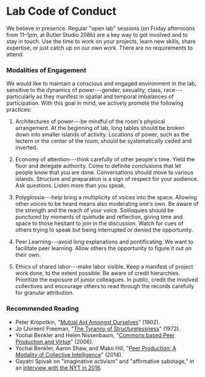 # Lab Code of Conduct

We believe in presence. Regular "open lab" sessions (on Friday afternoons from
11–1pm, at Butler Studio 208b) are a key way to get involved and to stay in
touch. Use the time to work on your projects, learn new skills, share
expertise, or just catch up on our own work. There are no requirements to
attend.

### Modalities of Engagement

We would like to maintain a conscious and engaged environment in the lab,
sensitive to the dynamics of power---gender, sexuality, class,
race---particularly as they manifest in spatial and temporal imbalances of
participation. With this goal in mind, we actively promote the following
practices:

1. Architectures of power---be mindful of the room's physical arrangement. At
the beginning of lab, long tables should be broken down into smaller islands
of activity. Locations of power, such as the lectern or the center of the
room, should be systematically ceded and inverted.

2. Economy of attention---think carefully of other people's time. Yield the
floor and delegate authority. Come to definite conclusions that let people
know that you are done. Conversations should move to various islands.
Structure and preparation is a sign of respect for your audience. Ask
questions. Listen more than you speak.

3. Polyglossia---help bring a multiplicity of voices into the space. Allowing
other voices to be heard means also moderating one's own. Be aware of the
strength and the reach of your voice. Soliloquies should be punctured by
moments of quietude and reflection, giving time and space to those hesitant to
join in the discussion. Watch for cues of others trying to speak but being
interrupted or denied the opportunity.

4. Peer Learning---avoid long explanations and pontificating. We want to
facilitate peer learning. Allow others the opportunity to figure it out on
their own.

5. Ethics of shared labor---make labor visible. Keep a manifest of project
work done, to the extent possible.  Be aware of credit hierarchies. Prioritize
the exposure of junior colleagues. In public, credit the involved collectives
and encourage others to read through the records carefully for granular
attribution.

### Recommended Reading

- Peter Kropotkin, "[Mutual Aid Amongst Ourselves][3]" (1902).
- Jo (Joreen) Freeman, "[The Tyranny of Structurelessness][2]" (1972).
- Yochai Benkler and Helen Nissenbaum, "[Commons based Peer Production and
  Virtue][4]" (2006).
- Yochai Benkler, Aaron Shaw, and Mako Hill, "[Peer Production: A Modality of
Collective Intelligence][5]" (2014).
- Gayatri Spivak on "imaginative activism" and "affirmative sabotage," in an [interview with the NYT in 2016][6].

[2]: https://web.archive.org/web/20170221193127/http://www.jofreeman.com/joreen/tyranny.htm

[3]: https://www.marxists.org/reference/archive/kropotkin-peter/1902/mutual-aid/ch07.htm

[4]: https://www.nyu.edu/projects/nissenbaum/papers/jopp_235.pdf

[5]: http://mako.cc/academic/benkler_shaw_hill-peer_production_ci.pdf

[6]: https://web.archive.org/web/20190513185445/https://www.nytimes.com/2016/07/13/opinion/when-law-is-not-justice.html?_r=0
